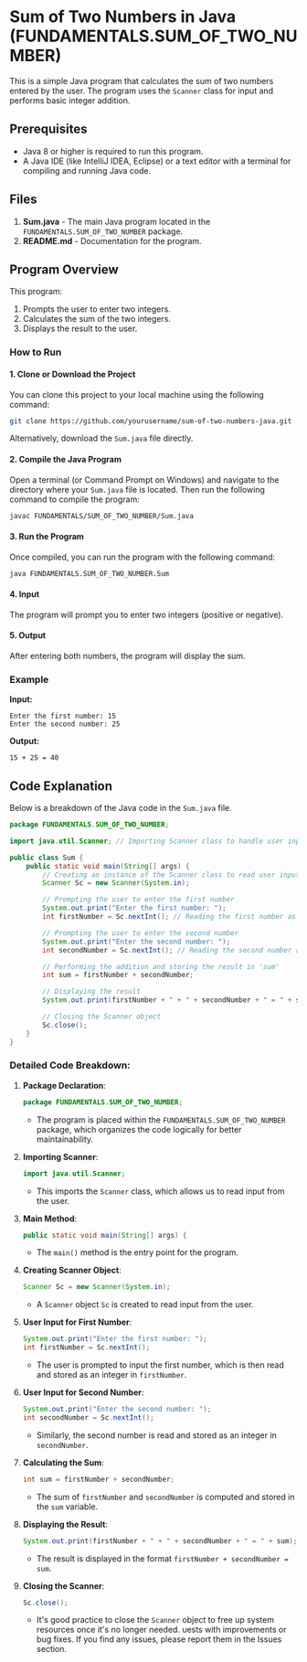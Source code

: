 # Sum of Two Numbers in Java (FUNDAMENTALS.SUM_OF_TWO_NUMBER)

This is a simple Java program that calculates the sum of two numbers entered by the user. The program uses the `Scanner` class for input and performs basic integer addition.

## Prerequisites

- Java 8 or higher is required to run this program.
- A Java IDE (like IntelliJ IDEA, Eclipse) or a text editor with a terminal for compiling and running Java code.

## Files

1. **Sum.java** - The main Java program located in the `FUNDAMENTALS.SUM_OF_TWO_NUMBER` package.
2. **README.md** - Documentation for the program.

## Program Overview

This program:

1. Prompts the user to enter two integers.
2. Calculates the sum of the two integers.
3. Displays the result to the user.

### How to Run

#### 1. Clone or Download the Project

You can clone this project to your local machine using the following command:

```bash
git clone https://github.com/yourusername/sum-of-two-numbers-java.git
```

Alternatively, download the `Sum.java` file directly.

#### 2. Compile the Java Program

Open a terminal (or Command Prompt on Windows) and navigate to the directory where your `Sum.java` file is located. Then run the following command to compile the program:

```bash
javac FUNDAMENTALS/SUM_OF_TWO_NUMBER/Sum.java
```

#### 3. Run the Program

Once compiled, you can run the program with the following command:

```bash
java FUNDAMENTALS.SUM_OF_TWO_NUMBER.Sum
```

#### 4. Input

The program will prompt you to enter two integers (positive or negative).

#### 5. Output

After entering both numbers, the program will display the sum.

### Example

**Input:**

```
Enter the first number: 15
Enter the second number: 25
```

**Output:**

```
15 + 25 = 40
```

## Code Explanation

Below is a breakdown of the Java code in the `Sum.java` file.

```java
package FUNDAMENTALS.SUM_OF_TWO_NUMBER;

import java.util.Scanner; // Importing Scanner class to handle user input

public class Sum {
    public static void main(String[] args) {
        // Creating an instance of the Scanner class to read user input
        Scanner Sc = new Scanner(System.in);

        // Prompting the user to enter the first number
        System.out.print("Enter the first number: ");
        int firstNumber = Sc.nextInt(); // Reading the first number as an integer

        // Prompting the user to enter the second number
        System.out.print("Enter the second number: ");
        int secondNumber = Sc.nextInt(); // Reading the second number as an integer

        // Performing the addition and storing the result in 'sum'
        int sum = firstNumber + secondNumber;

        // Displaying the result
        System.out.print(firstNumber + " + " + secondNumber + " = " + sum);

        // Closing the Scanner object
        Sc.close();
    }
}
```

### Detailed Code Breakdown:

1. **Package Declaration**:

   ```java
   package FUNDAMENTALS.SUM_OF_TWO_NUMBER;
   ```

   - The program is placed within the `FUNDAMENTALS.SUM_OF_TWO_NUMBER` package, which organizes the code logically for better maintainability.

2. **Importing Scanner**:

   ```java
   import java.util.Scanner;
   ```

   - This imports the `Scanner` class, which allows us to read input from the user.

3. **Main Method**:

   ```java
   public static void main(String[] args) {
   ```

   - The `main()` method is the entry point for the program.

4. **Creating Scanner Object**:

   ```java
   Scanner Sc = new Scanner(System.in);
   ```

   - A `Scanner` object `Sc` is created to read input from the user.

5. **User Input for First Number**:

   ```java
   System.out.print("Enter the first number: ");
   int firstNumber = Sc.nextInt();
   ```

   - The user is prompted to input the first number, which is then read and stored as an integer in `firstNumber`.

6. **User Input for Second Number**:

   ```java
   System.out.print("Enter the second number: ");
   int secondNumber = Sc.nextInt();
   ```

   - Similarly, the second number is read and stored as an integer in `secondNumber`.

7. **Calculating the Sum**:

   ```java
   int sum = firstNumber + secondNumber;
   ```

   - The sum of `firstNumber` and `secondNumber` is computed and stored in the `sum` variable.

8. **Displaying the Result**:

   ```java
   System.out.print(firstNumber + " + " + secondNumber + " = " + sum);
   ```

   - The result is displayed in the format `firstNumber + secondNumber = sum`.

9. **Closing the Scanner**:
   ```java
   Sc.close();
   ```
   - It's good practice to close the `Scanner` object to free up system resources once it's no longer needed.
     uests with improvements or bug fixes. If you find any issues, please report them in the Issues section.
